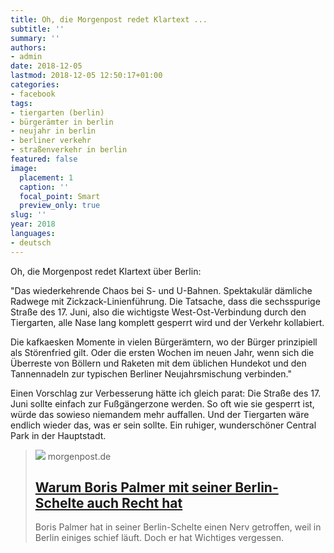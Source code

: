 ```yaml
---
title: Oh, die Morgenpost redet Klartext ...
subtitle: ''
summary: ''
authors:
- admin
date: 2018-12-05
lastmod: 2018-12-05 12:50:17+01:00
categories:
- facebook
tags:
- tiergarten (berlin)
- bürgerämter in berlin
- neujahr in berlin
- berliner verkehr
- straßenverkehr in berlin
featured: false
image:
  placement: 1
  caption: ''
  focal_point: Smart
  preview_only: true
slug: ''
year: 2018
languages:
- deutsch
---
```


Oh, die Morgenpost redet Klartext über Berlin:

"Das wiederkehrende Chaos bei S- und U-Bahnen. Spektakulär dämliche Radwege mit Zickzack-Linienführung. Die Tatsache, dass die sechsspurige Straße des 17. Juni, also die wichtigste West-Ost-Verbindung durch den Tiergarten, alle Nase lang komplett gesperrt wird und der Verkehr kollabiert.

Die kafkaesken Momente in vielen Bürgerämtern, wo der Bürger prinzipiell als Störenfried gilt. Oder die ersten Wochen im neuen Jahr, wenn sich die Überreste von Böllern und Raketen mit dem üblichen Hundekot und den Tannennadeln zur typischen Berliner Neujahrsmischung verbinden." 

Einen Vorschlag zur Verbesserung hätte ich gleich parat: Die Straße des 17. Juni sollte einfach zur Fußgängerzone werden. So oft wie sie gesperrt ist, würde das sowieso niemandem mehr auffallen. Und der Tiergarten wäre endlich wieder das, was er sein sollte. Ein ruhiger, wunderschöner Central Park in der Hauptstadt.
> [![](https://img.sparknews.funkemedien.de/215960193/215960193_1544172259_v4_3_800.jpeg)](https://www.morgenpost.de/politik/article215942133/Berlin-Schelte-von-Boris-Palmer-Warum-er-ein-bisschen-recht-hat.htmlDas)
> morgenpost.de
> ## [Warum Boris Palmer mit seiner Berlin-Schelte auch Recht hat](https://www.morgenpost.de/politik/article215942133/Berlin-Schelte-von-Boris-Palmer-Warum-er-ein-bisschen-recht-hat.htmlDas)
>
>Boris Palmer hat in seiner Berlin-Schelte einen Nerv getroffen, weil in Berlin einiges schief läuft. Doch er hat Wichtiges vergessen.